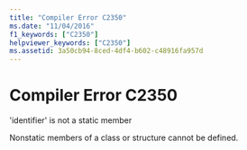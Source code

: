 ```yaml
---
title: "Compiler Error C2350"
ms.date: "11/04/2016"
f1_keywords: ["C2350"]
helpviewer_keywords: ["C2350"]
ms.assetid: 3a50cb94-8ced-4df4-b602-c48916fa957d
---
```

# Compiler Error C2350

'identifier' is not a static member

Nonstatic members of a class or structure cannot be defined.